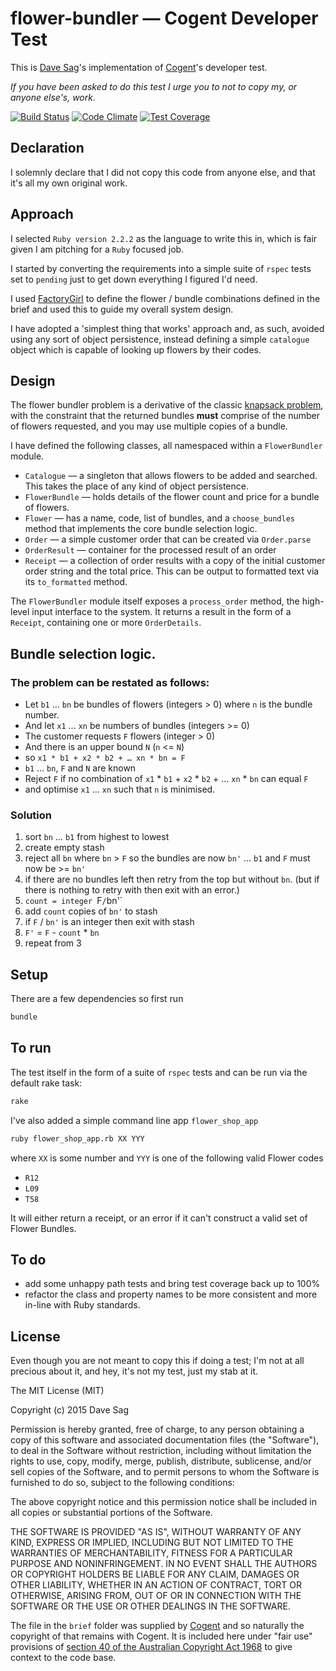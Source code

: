 # flower-bundler — Cogent Developer Test

This is [Dave Sag](http://cv.davesag.com)'s implementation of [Cogent](http://www.cogent.co)'s developer test.

*If you have been asked to do this test I urge you to not to copy my, or anyone else's, work.*

[![Build Status](https://travis-ci.org/davesag/flower-shop-test.svg?branch=master)](https://travis-ci.org/davesag/flower-shop-test) [![Code Climate](https://codeclimate.com/github/davesag/flower-shop-test/badges/gpa.svg)](https://codeclimate.com/github/davesag/flower-shop-test) [![Test Coverage](https://codeclimate.com/github/davesag/flower-shop-test/badges/coverage.svg)](https://codeclimate.com/github/davesag/flower-shop-test/coverage)

## Declaration

I solemnly declare that I did not copy this code from anyone else, and that it's all my own original  work.

## Approach

I selected `Ruby version 2.2.2` as the language to write this in, which is fair given I am pitching for a `Ruby` focused job.

I started by converting the requirements into a simple suite of `rspec` tests set to `pending` just to get down everything I figured I'd need.

I used [FactoryGirl](https://github.com/thoughtbot/factory_girl) to define the flower / bundle combinations defined in the brief and used this to guide my overall system design.

I have adopted a 'simplest thing that works' approach and, as such, avoided using any sort of object persistence, instead defining a simple `catalogue` object which is capable of looking up flowers by their codes.

## Design

The flower bundler problem is a derivative of the classic [knapsack problem](http://en.wikipedia.org/wiki/Knapsack_problem), with the constraint that the returned bundles **must** comprise of the number of flowers requested, and you may use multiple copies of a bundle.

I have defined the following classes, all namespaced within a `FlowerBundler` module.

* `Catalogue` — a singleton that allows flowers to be added and searched.  This takes the place of any kind of object persistence.
* `FlowerBundle` — holds details of the flower count and price for a bundle of flowers.
* `Flower` — has a name, code, list of bundles, and a `choose_bundles` method that implements the core bundle selection logic.
* `Order` — a simple customer order that can be created via `Order.parse`
* `OrderResult` — container for the processed result of an order
* `Receipt` — a collection of order results with a copy of the initial customer order string and the total price.  This can be output to formatted text via its `to_formatted` method.

The `FlowerBundler` module itself exposes a `process_order` method, the high-level input interface to the system. It returns a result in the form of a `Receipt`, containing one or more `OrderDetails`.

## Bundle selection logic.

### The problem can be restated as follows:

* Let `b1` … `bn` be bundles of flowers (integers > 0) where `n` is the bundle number.
* And let `x1` … `xn` be numbers of bundles (integers >= 0)
* The customer requests `F` flowers (integer > 0)
* And there is an upper bound `N` (`n` <= `N`)
* so `x1 * b1 + x2 * b2 + … xn * bn = F`
* `b1` … `bn`, `F` and `N` are known
* Reject `F` if no combination of `x1` * `b1` + `x2` * `b2` + … `xn` * `bn` can equal `F`
* and optimise `x1` … `xn` such that `n` is minimised.

### Solution

1. sort `bn` … `b1` from highest to lowest
2. create empty stash
3. reject all `bn` where `bn` > `F` so the bundles are now `bn'` … `b1` and `F` must now be >=  `bn'`
4. if there are no bundles left then retry from the top but without `bn`. (but if there is nothing to retry with then exit with an error.)
5. `count = integer `F` / `bn'`
6. add `count` copies of `bn'` to stash
7. if `F` / `bn'` is an integer then exit with stash
8. `F'` = `F` - `count` * `bn`
9. repeat from 3

## Setup

There are a few dependencies so first run

```sh
bundle
```

## To run

The test itself in the form of a suite of `rspec` tests and can be run via the default rake task:

```sh
rake
```

I've also added a simple command line app `flower_shop_app`

```sh
ruby flower_shop_app.rb XX YYY
```

where `XX` is some number and `YYY` is one of the following valid Flower codes

* `R12`
* `L09`
* `T58`

It will either return a receipt, or an error if it can't construct a valid set of Flower Bundles.

## To do

* add some unhappy path tests and bring test coverage back up to 100%
* refactor the class and property names to be more consistent and more in-line with Ruby standards.

## License

Even though you are not meant to copy this if doing a test; I'm not at all precious about it, and hey, it's not my test, just my stab at it.

The MIT License (MIT)

Copyright (c) 2015 Dave Sag

Permission is hereby granted, free of charge, to any person obtaining a copy
of this software and associated documentation files (the "Software"), to deal
in the Software without restriction, including without limitation the rights
to use, copy, modify, merge, publish, distribute, sublicense, and/or sell
copies of the Software, and to permit persons to whom the Software is
furnished to do so, subject to the following conditions:

The above copyright notice and this permission notice shall be included in all
copies or substantial portions of the Software.

THE SOFTWARE IS PROVIDED "AS IS", WITHOUT WARRANTY OF ANY KIND, EXPRESS OR
IMPLIED, INCLUDING BUT NOT LIMITED TO THE WARRANTIES OF MERCHANTABILITY,
FITNESS FOR A PARTICULAR PURPOSE AND NONINFRINGEMENT. IN NO EVENT SHALL THE
AUTHORS OR COPYRIGHT HOLDERS BE LIABLE FOR ANY CLAIM, DAMAGES OR OTHER
LIABILITY, WHETHER IN AN ACTION OF CONTRACT, TORT OR OTHERWISE, ARISING FROM,
OUT OF OR IN CONNECTION WITH THE SOFTWARE OR THE USE OR OTHER DEALINGS IN THE
SOFTWARE.

The file in the `brief` folder was supplied by [Cogent](http://www.cogent.co) and so naturally the copyright of that remains with Cogent. It is included here under "fair use" provisions of [section 40 of the Australian Copyright Act 1968](http://www.austlii.edu.au/au/legis/cth/consol_act/ca1968133/s40.html) to give context to the code base.
